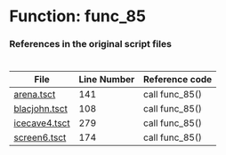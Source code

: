 # Function: func_85 
### References in the original script files

#

| File | Line Number | Reference code |
| --- | --- | --- |
| [arena.tsct](../../../out/arena.tsct#L141) | 141 | call func_85() |
| [blacjohn.tsct](../../../out/blacjohn.tsct#L108) | 108 | call func_85() |
| [icecave4.tsct](../../../out/icecave4.tsct#L279) | 279 | call func_85() |
| [screen6.tsct](../../../out/screen6.tsct#L174) | 174 | call func_85() |
